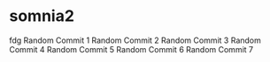 # somnia2
fdg
Random Commit 1
Random Commit 2
Random Commit 3
Random Commit 4
Random Commit 5
Random Commit 6
Random Commit 7
